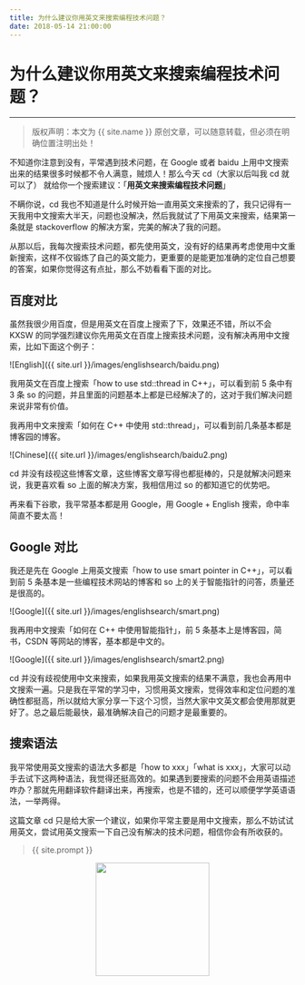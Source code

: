 ```yaml
---
title: 为什么建议你用英文来搜索编程技术问题？
date: 2018-05-14 21:00:00
---
```

# 为什么建议你用英文来搜索编程技术问题？
***
> 版权声明：本文为 {{ site.name }} 原创文章，可以随意转载，但必须在明确位置注明出处！

不知道你注意到没有，平常遇到技术问题，在 Google 或者 baidu 上用中文搜索出来的结果很多时候都不令人满意，贼烦人！那么今天 cd（大家以后叫我 cd 就可以了） 就给你一个搜索建议：「**用英文来搜索编程技术问题**」

不瞒你说，cd 我也不知道是什么时候开始一直用英文来搜索的了，我只记得有一天我用中文搜索大半天，问题也没解决，然后我就试了下用英文来搜索，结果第一条就是 stackoverflow 的解决方案，完美的解决了我的问题。

从那以后，我每次搜索技术问题，都先使用英文，没有好的结果再考虑使用中文重新搜索，这样不仅锻炼了自己的英文能力，更重要的是能更加准确的定位自己想要的答案，如果你觉得这有点扯，那么不妨看看下面的对比。

## 百度对比
虽然我很少用百度，但是用英文在百度上搜索了下，效果还不错，所以不会 KXSW 的同学强烈建议你先用英文在百度上搜索技术问题，没有解决再用中文搜索，比如下面这个例子：

![English]({{ site.url }}/images/englishsearch/baidu.png)

我用英文在百度上搜索「how to use std::thread in C++」，可以看到前 5 条中有 3 条 so 的问题，并且里面的问题基本上都是已经解决了的，这对于我们解决问题来说非常有价值。

我再用中文来搜索「如何在 C++ 中使用 std::thread」，可以看到前几条基本都是博客园的博客。

![Chinese]({{ site.url }}/images/englishsearch/baidu2.png)

cd 并没有歧视这些博客文章，这些博客文章写得也都挺棒的，只是就解决问题来说，我更喜欢看 so 上面的解决方案，我相信用过 so 的都知道它的优势吧。

再来看下谷歌，我平常基本都是用 Google，用 Google + English 搜索，命中率简直不要太高！

## Google 对比
我还是先在 Google 上用英文搜索「how to use smart pointer in C++」，可以看到前 5 条基本是一些编程技术网站的博客和 so 上的关于智能指针的问答，质量还是很高的。

![Google]({{ site.url }}/images/englishsearch/smart.png)

我再用中文搜索「如何在 C++ 中使用智能指针」，前 5 条基本上是博客园，简书，CSDN 等网站的博客，基本都是中文的。

![Google]({{ site.url }}/images/englishsearch/smart2.png)

cd 并没有歧视使用中文来搜索，如果我用英文搜索的结果不满意，我也会再用中文搜索一遍。只是我在平常的学习中，习惯用英文搜索，觉得效率和定位问题的准确性都挺高，所以就给大家分享一下这个习惯，当然大家中文英文都会使用那就更好了。总之最后能最快，最准确解决自己的问题才是最重要的。

## 搜索语法
我平常使用英文搜索的语法大多都是「how to xxx」「what is xxx」，大家可以动手去试下这两种语法，我觉得还挺高效的。如果遇到要搜索的问题不会用英语描述咋办？那就先用翻译软件翻译出来，再搜索，也是不错的，还可以顺便学学英语语法，一举两得。

这篇文章 cd 只是给大家一个建议，如果你平常主要是用中文搜索，那么不妨试试用英文，尝试用英文搜索一下自己没有解决的技术问题，相信你会有所收获的。

> {{ site.prompt }}

<div  align="center">
<img src="http://cdeveloper.cn/images/wechart.jpg" width = "200" height = "200"/>
